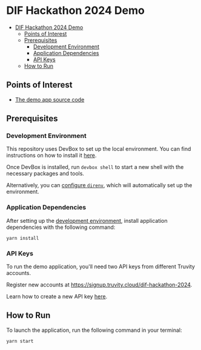# DIF Hackathon 2024 Demo

<!-- TOC -->
* [DIF Hackathon 2024 Demo](#dif-hackathon-2024-demo)
  * [Points of Interest](#points-of-interest)
  * [Prerequisites](#prerequisites)
    * [Development Environment](#development-environment)
    * [Application Dependencies](#application-dependencies)
    * [API Keys](#api-keys)
  * [How to Run](#how-to-run)
<!-- TOC -->

## Points of Interest

- [The demo app source code](src/dif-workshop.ts)

## Prerequisites

### Development Environment

This repository uses DevBox to set up the local environment. You can find instructions on how to install it [here](https://www.jetify.com/devbox/docs/installing_devbox/#install-devbox).

Once DevBox is installed, run `devbox shell` to start a new shell with the necessary packages and tools.

Alternatively, you can [configure `direnv`](https://direnv.net/#basic-installation), which will automatically set up the environment.

### Application Dependencies

After setting up the [development environment](#development-environment), install application dependencies with the following command:

```shell
yarn install
```

### API Keys

To run the demo application, you'll need two API keys from different Truvity accounts.

Register new accounts at https://signup.truvity.cloud/dif-hackathon-2024.

Learn how to create a new API key [here](https://docs.truvity.cloud/overview/security/create-api-keys).

## How to Run

To launch the application, run the following command in your terminal:

```shell
yarn start
```
